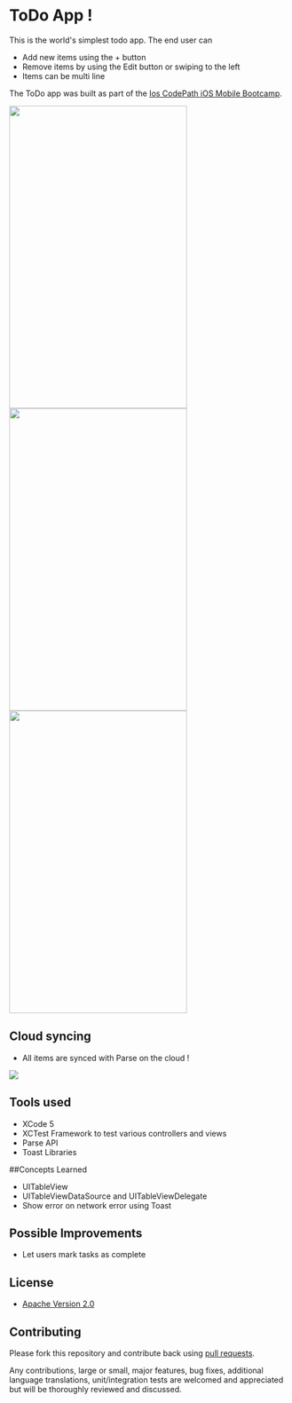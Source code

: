 # ToDo App !

This is the world's simplest todo app. The end user can
* Add new items using the + button
* Remove items by using the Edit button or swiping to the left
* Items can be multi line

The ToDo app was built as part of the [Ios CodePath iOS Mobile Bootcamp](http://thecodepath.com/iosbootcamp). 

<img src="http://i.imgur.com/EwNqwuy.png" height="545" width="320" /> <span>  </span>
<img src="http://i.imgur.com/gxlZUmW.png" height="545" width="320" />
<img src="http://i.imgur.com/wZ3lCnd.png" height="545" width="320" />

## Cloud syncing
* All items are synced with Parse on the cloud !

<img src="http://i.imgur.com/PHLYII8.png" />

## Tools used
* XCode 5
* XCTest Framework to test various controllers and views
* Parse API
* Toast Libraries

##Concepts Learned
* UITableView
* UITableViewDataSource and UITableViewDelegate
* Show error on network error using Toast

## Possible Improvements
* Let users mark tasks as complete

## License

* [Apache Version 2.0](http://www.apache.org/licenses/LICENSE-2.0.html)

## Contributing

Please fork this repository and contribute back using
[pull requests](https://github.com/8indaas/ios-todo/pulls).

Any contributions, large or small, major features, bug fixes, additional
language translations, unit/integration tests are welcomed and appreciated
but will be thoroughly reviewed and discussed.
